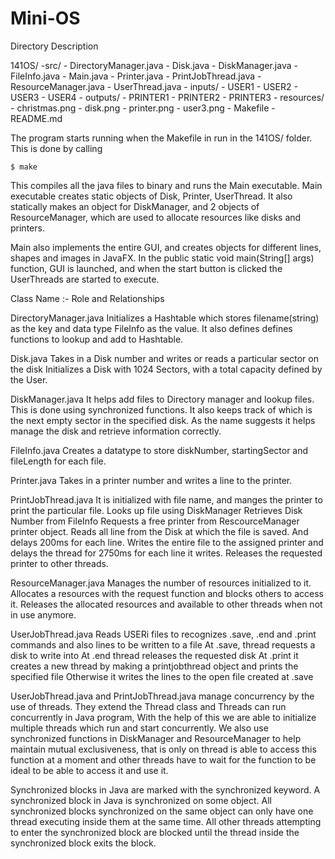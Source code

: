# Mini-OS

Directory Description

141OS/
	-src/
		- DirectoryManager.java
		- Disk.java
		- DiskManager.java
		- FileInfo.java
		- Main.java
		- Printer.java
		- PrintJobThread.java
		- ResourceManager.java
		- UserThread.java
	- inputs/
		- USER1
		- USER2
		- USER3
		- USER4
	- outputs/
		- PRINTER1
		- PRINTER2
		- PRINTER3
	- resources/
		- christmas.png
		- disk.png
		- printer.png
		- user3.png
	- Makefile
	- README.md


The program starts running when the Makefile in run in the 141OS/ folder. This is done by calling

	$ make

This compiles all the java files to binary and runs the Main executable. Main executable creates static objects of Disk, Printer, UserThread. It also statically makes an object for DiskManager, and 2 objects of ResourceManager, which are used to allocate resources like disks and printers.

Main also implements the entire GUI, and creates objects for different lines, shapes and images in JavaFX. 
In the public static void main(String[] args) function, GUI is launched, and when the start button is clicked the UserThreads are started to execute.


Class Name
:- Role and Relationships


DirectoryManager.java
Initializes a Hashtable which stores filename(string) as the key and data type FileInfo as the value.
It also defines defines functions to lookup and add to Hashtable.

Disk.java
Takes in a Disk number and writes or reads a particular sector on the disk
Initializes a Disk with 1024 Sectors, with a total capacity defined by the User.

DiskManager.java
It helps add files to Directory manager and lookup files.
This is done using synchronized functions. It also keeps track of which is the next empty sector in the specified disk. 
As the name suggests it helps manage the disk and retrieve information correctly.

FileInfo.java
Creates a datatype to store diskNumber, startingSector and fileLength for each file. 

Printer.java
Takes in a printer number and writes a line to the printer.

PrintJobThread.java
It is initialized with file name, and manges the printer to print the particular file.
Looks up file using DiskManager
Retrieves Disk Number from FileInfo
Requests a free printer from RescourceManager printer object.
Reads all line from the Disk at which the file is saved. And delays 200ms for each line.
Writes the entire file to the assigned printer and delays the thread for 2750ms for each line it writes.
Releases the requested printer to other threads. 

ResourceManager.java
Manages the number of resources initialized to it.
Allocates a resources with the request function and blocks others to access it.
Releases the allocated resources and available to other threads when not in use anymore.

UserJobThread.java
Reads USERi files to recognizes .save, .end and .print commands and also lines to be written to a file
At .save, thread requests a disk to write into
At .end thread releases the requested disk
At .print it creates a new thread by making a printjobthread object and prints the specified file
Otherwise it writes the lines to the open file created at .save
 

UserJobThread.java and PrintJobThread.java manage concurrency by the use of threads. They extend the Thread class and Threads can run concurrently in Java program, With the help of this we are able to initialize multiple threads which run and start concurrently. We also use synchronized functions in DiskManager and ResourceManager to help maintain mutual exclusiveness, that is only on thread is able to access this function at a moment and other threads have to wait for the function to be ideal to be able to access it and use it. 

Synchronized blocks in Java are marked with the synchronized keyword. A synchronized block in Java is synchronized on some object. All synchronized blocks synchronized on the same object can only have one thread executing inside them at the same time. All other threads attempting to enter the synchronized block are blocked until the thread inside the synchronized block exits the block.
